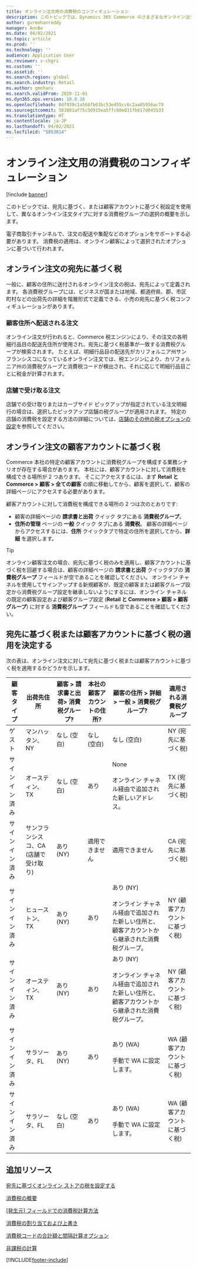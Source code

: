 ```yaml
---
title: オンライン注文用の消費税のコンフィギュレーション
description: このトピックでは、Dynamics 365 Commerce のさまざまなオンライン注文タイプに対する消費税グループの選択の概要を示します。
author: gvrmohanreddy
manager: AnnBe
ms.date: 04/02/2021
ms.topic: article
ms.prod: ''
ms.technology: ''
audience: Application User
ms.reviewer: v-chgri
ms.custom: ''
ms.assetid: ''
ms.search.region: global
ms.search.industry: Retail
ms.author: gmohanv
ms.search.validFrom: 2020-11-01
ms.dyn365.ops.version: 10.0.16
ms.openlocfilehash: 8df939c1a566fb63bc53e455cc6c2aa85956ac79
ms.sourcegitcommit: 583801af75c50915ea5ffc60e831fb617d045533
ms.translationtype: HT
ms.contentlocale: ja-JP
ms.lasthandoff: 04/02/2021
ms.locfileid: "5853814"
---
```

# <a name="configure-sales-tax-for-online-orders"></a>オンライン注文用の消費税のコンフィギュレーション

[!include [banner](includes/banner.md)]

このトピックでは、宛先に基づく、または顧客アカウントに基づく税設定を使用して、異なるオンライン注文タイプに対する消費税グループの選択の概要を示します。 

電子商取引チャンネルで、注文の配送や集配などのオプションをサポートする必要があります。 消費税の適用は、オンライン顧客によって選択されたオプションに基づいて行われます。 

## <a name="destination-based-taxes-for-online-orders"></a>オンライン注文の宛先に基づく税

一般に、顧客の住所に送付されるオンライン注文の税は、宛先によって定義されます。 各消費税グループには、ビジネスが国または地域、都道府県、郡、市区町村などの出荷先の詳細を階層形式で定義できる、小売の宛先に基づく税コンフィギュレーションがあります。

### <a name="orders-delivered-to-customer-address"></a>顧客住所へ配送される注文

オンライン注文が行われると、Commerce 税エンジンにより、その注文の各明細行品目の配送先住所が使用され、宛先に基づく税基準が一致する消費税グループが検索されます。 たとえば、明細行品目の配送先がカリフォルニア州サンフランシスコになっているオンライン注文では、税エンジンにより、カリフォルニア州の消費税グループと消費税コードが検出され、それに応じて明細行品目ごとに税金が計算されます。

### <a name="order-pick-up-in-store"></a>店舗で受け取る注文

店舗での受け取りまたはカーブサイド ピックアップが指定されている注文明細行の場合は、選択したピックアップ店舗の税グループが適用されます。 特定の店舗の消費税を設定する方法の詳細については、[店舗のその他の税オプションの設定](https://docs.microsoft.com/dynamicsax-2012/appuser-itpro/set-other-tax-options-for-stores)を参照してください。

## <a name="customer-account-based-taxes-for-online-orders"></a>オンライン注文の顧客アカウントに基づく税

Commerce 本社の特定の顧客アカウントに消費税グループを構成する業務シナリオが存在する場合があります。 本社には、顧客アカウントに対して消費税を構成できる場所が 2 つあります。 そこにアクセスするには、まず **Retail と Commerce \> 顧客 \> 全ての顧客** の順に移動してから、顧客を選択して、顧客の詳細ページにアクセスする必要があります。

顧客アカウントに対して消費税を構成できる場所の 2 つは次のとおりです:

- 顧客の詳細ページの **請求書と出荷** クイック タブにある **消費税グループ**。 
- **住所の管理** ページの **一般** クイック タブにある **消費税**。 顧客の詳細ページからアクセスするには、**住所** クイックタブで特定の住所を選択してから、**詳細** を選択します。

> [!TIP]
> オンライン顧客注文の場合、宛先に基づく税のみを適用し、顧客アカウントに基づく税を回避する場合は、顧客の詳細ページの **請求書と出荷** クイックタブの **消費税グループ** フィールドが空であることを確認してください。 オンライン チャネルを使用してサインアップする新規顧客が、既定の顧客または顧客グループ設定から消費税グループ設定を継承しないようにするには、オンライン チャネルの既定の顧客設定および顧客グループ設定 (**Retail と Commerce \> 顧客 \> 顧客グループ**) に対する **消費税グループ** フィールドも空であることを確認してください。

## <a name="determine-destination-based-tax-or-customer-account-based-tax-applicability"></a>宛先に基づく税または顧客アカウントに基づく税の適用を決定する 

次の表は、オンライン注文に対して宛先に基づく税または顧客アカウントに基づく税を適用するかどうかを示します。 

| 顧客タイプ | 出荷先住所                   | 顧客 > 請求書と出荷> 消費税グループ? | 本社の顧客アカウントの住所? | 顧客の住所 > 詳細 > 一般 > 消費税グループ?                                              | 適用される消費税グループ      |
|---------------|------------------------------------|-----------------------------------------------------|-----------------------------------|--------------------------------------------------------------------------------------------------------|------------------------------|
| ゲスト         | マンハッタン、NY                      | なし (空白)                                                | なし (空白)                              | なし (空白)                                                                                                   | NY (宛先に基づく税) |
| サインイン済み     | オースティン、TX                          | なし (空白)                                             | あり                               | None<br/><br/>オンライン チャネル経由で追加された新しいアドレス。                                                            | TX (宛先に基づく税) |
| サインイン済み     | サンフランシスコ、CA (店舗で受け取り) | あり (NY)                                            | 適用できません                              | 適用できません                                                                                                    | CA (宛先に基づく税) |
| サインイン済み     | ヒューストン、TX                         | あり (NY)                                            | あり                               | あり (NY)<br/><br/>オンライン チャネル経由で追加された新しい住所と、顧客アカウントから継承された消費税グループ。 | NY (顧客アカウントに基づく税)  |
| サインイン済み     | オースティン、TX                          | あり (NY)                                            | あり                               | あり (NY)<br/><br/>オンライン チャネル経由で追加された新しい住所と、顧客アカウントから継承された消費税グループ。 | NY (顧客アカウントに基づく税)  |
| サインイン済み     | サラソータ、FL                       | あり (NY)                                            | あり                               | あり (WA)<br/><br/>手動で WA に設定します。                                                                          | WA (顧客アカウントに基づく税)  |
| サインイン済み     | サラソータ、FL                       | なし (空白)                                                | あり                               | あり (WA)<br/><br/>手動で WA に設定します。                                                                          | WA (顧客アカウントに基づく税)  |

## <a name="additional-resources"></a>追加リソース

[宛先に基づくオンライン ストアの税を設定する](https://docs.microsoft.com/dynamicsax-2012/appuser-itpro/set-up-taxes-for-online-stores-based-on-destination)

[消費税の概要](https://docs.microsoft.com/dynamics365/finance/general-ledger/indirect-taxes-overview?toc=/dynamics365/commerce/toc.json) 

[[発生元] フィールドでの消費税計算方法](https://docs.microsoft.com/dynamics365/finance/general-ledger/sales-tax-calculation-methods-origin-field?toc=/dynamics365/commerce/toc.json) 

[消費税の割り当ておよび上書き](https://docs.microsoft.com/dynamics365/supply-chain/procurement/tasks/sales-tax-assignment-overrides?toc=/dynamics365/commerce/toc.json) 

[消費税コードの合計額と間隔計算オプション](https://docs.microsoft.com/dynamics365/finance/general-ledger/whole-amount-interval-options-sales-tax-codes?toc=/dynamics365/commerce/toc.json) 

[非課税の計算](tax-exempt-price-inclusive.md) 



[!INCLUDE[footer-include](../includes/footer-banner.md)]
